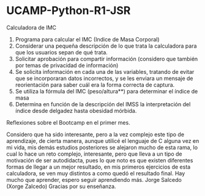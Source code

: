 # UCAMP-Python-R1-JSR
Calculadora de IMC

1. Programa para calcular el IMC (Indice de Masa Corporal)
2. Considerar una pequeña descripción de lo que trata la calculadora para que los usuarios sepan de qué trata.
3. Solicitar aprobación para compartir información (considero que también por temas de privacidad de información)
4. Se solicita información en cada una de las variables, tratando de evitar que se incorporaran datos incorrectos, 
   y se les enviara un mensaje de reorientación para saber cuál era la forma correcta de captura.
5. Se utiliza la fórmula del IMC (peso/altura**) para determinar el índice de masa
6. Determina en función de la descripción del IMSS la interpretación del índice desde delgadez hasta obesidad mórbida.

Reflexiones sobre el Bootcamp en el primer mes.

Considero que ha sido interesante, pero a la vez complejo este tipo de aprendizaje, de cierta manera, aunque utilicé 
el lenguaje de C alguna vez en mi vida, mis demás estudios posteriores se alejaron mucho de esta rama, lo cual lo
hace un reto complejo, interesante, pero que lleva a un tipo de motivación de ser autodidacta, pues lo que noto es que
existen diferentes formas de llegar a un mejor resultado, en mis primeros ejercicios de esta calculadora, se ven muy
distintos a como quedó el resultado final. Hay mucho que aprender, espero seguir aprendiendo más.
Jorge Salcedo (Xorge Zalcedo)
Gracias por su enseñanza.
